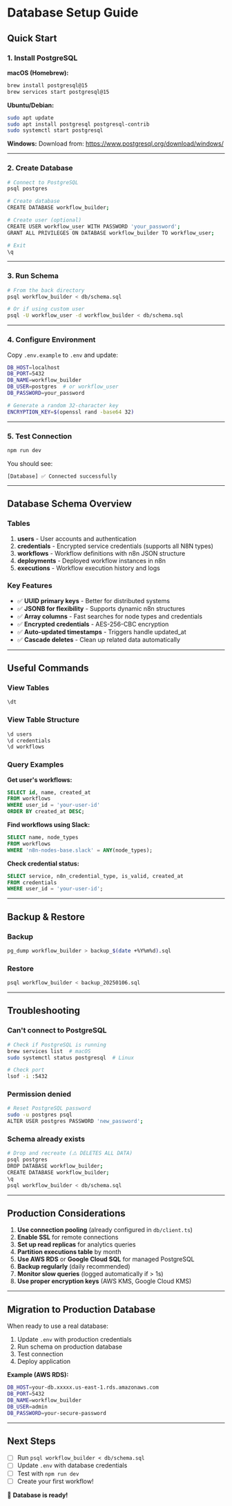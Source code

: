 # Database Setup Guide

## Quick Start

### 1. Install PostgreSQL

**macOS (Homebrew):**
```bash
brew install postgresql@15
brew services start postgresql@15
```

**Ubuntu/Debian:**
```bash
sudo apt update
sudo apt install postgresql postgresql-contrib
sudo systemctl start postgresql
```

**Windows:**
Download from: https://www.postgresql.org/download/windows/

---

### 2. Create Database

```bash
# Connect to PostgreSQL
psql postgres

# Create database
CREATE DATABASE workflow_builder;

# Create user (optional)
CREATE USER workflow_user WITH PASSWORD 'your_password';
GRANT ALL PRIVILEGES ON DATABASE workflow_builder TO workflow_user;

# Exit
\q
```

---

### 3. Run Schema

```bash
# From the back directory
psql workflow_builder < db/schema.sql

# Or if using custom user
psql -U workflow_user -d workflow_builder < db/schema.sql
```

---

### 4. Configure Environment

Copy `.env.example` to `.env` and update:

```bash
DB_HOST=localhost
DB_PORT=5432
DB_NAME=workflow_builder
DB_USER=postgres  # or workflow_user
DB_PASSWORD=your_password

# Generate a random 32-character key
ENCRYPTION_KEY=$(openssl rand -base64 32)
```

---

### 5. Test Connection

```bash
npm run dev
```

You should see:
```
[Database] ✅ Connected successfully
```

---

## Database Schema Overview

### Tables

1. **users** - User accounts and authentication
2. **credentials** - Encrypted service credentials (supports all N8N types)
3. **workflows** - Workflow definitions with n8n JSON structure
4. **deployments** - Deployed workflow instances in n8n
5. **executions** - Workflow execution history and logs

### Key Features

- ✅ **UUID primary keys** - Better for distributed systems
- ✅ **JSONB for flexibility** - Supports dynamic n8n structures
- ✅ **Array columns** - Fast searches for node types and credentials
- ✅ **Encrypted credentials** - AES-256-CBC encryption
- ✅ **Auto-updated timestamps** - Triggers handle updated_at
- ✅ **Cascade deletes** - Clean up related data automatically

---

## Useful Commands

### View Tables
```sql
\dt
```

### View Table Structure
```sql
\d users
\d credentials
\d workflows
```

### Query Examples

**Get user's workflows:**
```sql
SELECT id, name, created_at 
FROM workflows 
WHERE user_id = 'your-user-id'
ORDER BY created_at DESC;
```

**Find workflows using Slack:**
```sql
SELECT name, node_types 
FROM workflows 
WHERE 'n8n-nodes-base.slack' = ANY(node_types);
```

**Check credential status:**
```sql
SELECT service, n8n_credential_type, is_valid, created_at
FROM credentials
WHERE user_id = 'your-user-id';
```

---

## Backup & Restore

### Backup
```bash
pg_dump workflow_builder > backup_$(date +%Y%m%d).sql
```

### Restore
```bash
psql workflow_builder < backup_20250106.sql
```

---

## Troubleshooting

### Can't connect to PostgreSQL
```bash
# Check if PostgreSQL is running
brew services list  # macOS
sudo systemctl status postgresql  # Linux

# Check port
lsof -i :5432
```

### Permission denied
```bash
# Reset PostgreSQL password
sudo -u postgres psql
ALTER USER postgres PASSWORD 'new_password';
```

### Schema already exists
```bash
# Drop and recreate (⚠️ DELETES ALL DATA)
psql postgres
DROP DATABASE workflow_builder;
CREATE DATABASE workflow_builder;
\q
psql workflow_builder < db/schema.sql
```

---

## Production Considerations

1. **Use connection pooling** (already configured in `db/client.ts`)
2. **Enable SSL** for remote connections
3. **Set up read replicas** for analytics queries
4. **Partition executions table** by month
5. **Use AWS RDS** or **Google Cloud SQL** for managed PostgreSQL
6. **Backup regularly** (daily recommended)
7. **Monitor slow queries** (logged automatically if > 1s)
8. **Use proper encryption keys** (AWS KMS, Google Cloud KMS)

---

## Migration to Production Database

When ready to use a real database:

1. Update `.env` with production credentials
2. Run schema on production database
3. Test connection
4. Deploy application

**Example (AWS RDS):**
```bash
DB_HOST=your-db.xxxxx.us-east-1.rds.amazonaws.com
DB_PORT=5432
DB_NAME=workflow_builder
DB_USER=admin
DB_PASSWORD=your-secure-password
```

---

## Next Steps

- [ ] Run `psql workflow_builder < db/schema.sql`
- [ ] Update `.env` with database credentials
- [ ] Test with `npm run dev`
- [ ] Create your first workflow!

🚀 **Database is ready!**

